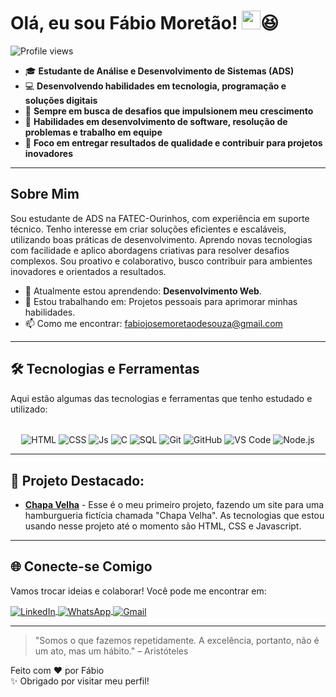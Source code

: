 # Olá, eu sou Fábio Moretão!  <img src="https://media.giphy.com/media/hvRJCLFzcasrR4ia7z/giphy.gif" width="30">😆

<img src="https://komarev.com/ghpvc/?username=fabiomoretao&color=yellow" alt="Profile views" /> 

- 🎓 **Estudante de Análise e Desenvolvimento de Sistemas (ADS)**
- 💻 **Desenvolvendo habilidades em tecnologia, programação e soluções digitais**
- 🚀 **Sempre em busca de desafios que impulsionem meu crescimento**
- 🔧 **Habilidades em desenvolvimento de software, resolução de problemas e trabalho em equipe**
- 🌟 **Foco em entregar resultados de qualidade e contribuir para projetos inovadores**

---

## Sobre Mim

Sou estudante de ADS na FATEC-Ourinhos, com experiência em suporte técnico. Tenho interesse em criar soluções eficientes e escaláveis, utilizando boas práticas de desenvolvimento. Aprendo novas tecnologias com facilidade e aplico abordagens criativas para resolver desafios complexos. Sou proativo e colaborativo, busco contribuir para ambientes inovadores e orientados a resultados.

- 🌱 Atualmente estou aprendendo: **Desenvolvimento Web**.
- 🔭 Estou trabalhando em: Projetos pessoais para aprimorar minhas habilidades.
- 📫 Como me encontrar: [fabiojosemoretaodesouza@gmail.com](mailto:fabiojosemoretaodesouza@gmail.com)

---

## 🛠️ Tecnologias e Ferramentas

Aqui estão algumas das tecnologias e ferramentas que tenho estudado e utilizado:

<div align="center"><br>
  <img align="center" alt="HTML" src="https://img.shields.io/badge/HTML5-E34F26?style=for-the-badge&logo=html5&logoColor=white">
  <img align="center" alt="CSS" src="https://img.shields.io/badge/CSS3-1572B6?style=for-the-badge&logo=css3&logoColor=white">
  <img align="center" alt="Js" src="https://img.shields.io/badge/JavaScript-323330?style=for-the-badge&logo=javascript&logoColor=F7DF1E">
  <img align="center" alt="C" src="https://img.shields.io/badge/C-00599C?style=for-the-badge&logo=c&logoColor=white">
  <img align="center" alt="SQL" src="https://img.shields.io/badge/SQL-4479A1?style=for-the-badge&logo=sql&logoColor=white">
  <img align="center" alt="Git" src="https://img.shields.io/badge/GIT-E44C30?style=for-the-badge&logo=git&logoColor=white">
  <img align="center" alt="GitHub" src="https://img.shields.io/badge/GitHub-100000?style=for-the-badge&logo=github&logoColor=white">
  <img align="center" alt="VS Code" src="https://img.shields.io/badge/Visual_Studio_Code-0078D4?style=for-the-badge&logo=visual%20studio%20code&logoColor=white">
  <img align="center" alt="Node.js" src="https://img.shields.io/badge/Node.js-43853D?style=for-the-badge&logo=node.js&logoColor=white">
</div>

---

## 🚀 Projeto Destacado:

- **[Chapa Velha](https://github.com/fabiomoretao/chapa-velha)** - Esse é o meu primeiro projeto, fazendo um site para uma hamburgueria fictícia chamada "Chapa Velha". As tecnologias que estou usando nesse projeto até o momento são HTML, CSS e Javascript.

---

## 🌐 Conecte-se Comigo

Vamos trocar ideias e colaborar! Você pode me encontrar em:

<div>
  <a href="https://www.linkedin.com/in/fábio-josé-moretão-de-souza" target="_blank">
    <img align="center" src="https://img.shields.io/badge/LinkedIn-0077B5?style=for-the-badge&logo=linkedin&logoColor=white" alt="LinkedIn"/>
  </a>
  <a href="https://wa.me/5514997921947" target="_blank">
    <img align="center" src="https://img.shields.io/badge/WhatsApp-25D366?style=for-the-badge&logo=whatsapp&logoColor=white" alt="WhatsApp"/>
  </a>
    <a href="mailto:fabiojosemoretaodesouza@gmail.com" target="_blank">
    <img align="center" src="https://img.shields.io/badge/Gmail-D14836?style=for-the-badge&logo=gmail&logoColor=white" alt="Gmail"/>
  </a>
</div>

---

> "Somos o que fazemos repetidamente. A excelência, portanto, não é um ato, mas um hábito." – Aristóteles

Feito com ❤️ por Fábio  
✨ Obrigado por visitar meu perfil!
